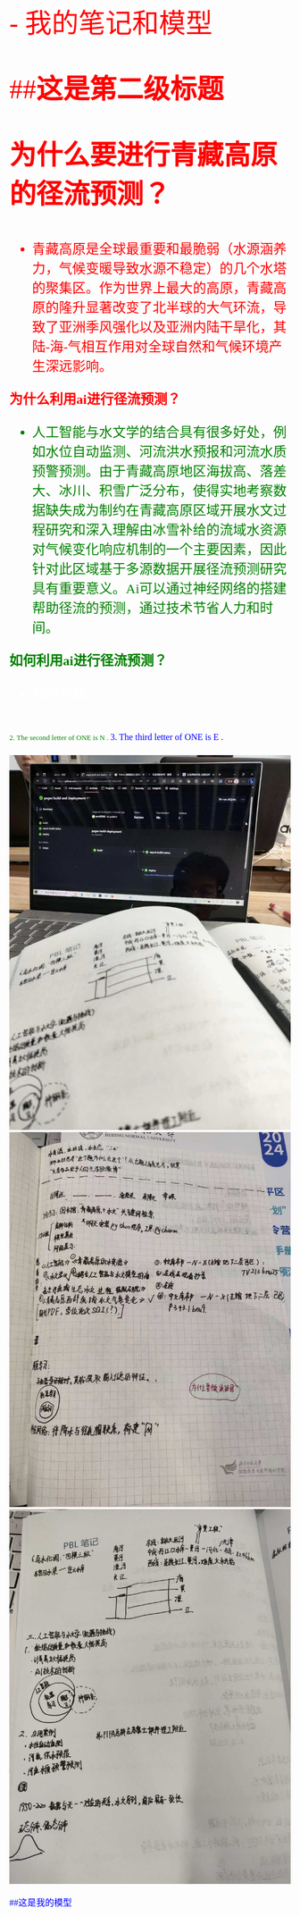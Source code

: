 
<font face='宋体' color='red' SIZE='10'>
- 我的笔记和模型
  
##**这是第二级标题**



**为什么要进行青藏高原的径流预测？**
<font face='宋体' color='red' SIZE='5'>
- 青藏高原是全球最重要和最脆弱（水源涵养力，气候变暖导致水源不稳定）的几个水塔的聚集区。作为世界上最大的高原，青藏高原的隆升显著改变了北半球的大气环流，导致了亚洲季风强化以及亚洲内陆干旱化，其陆-海-气相互作用对全球自然和气候环境产生深远影响。

**为什么利用ai进行径流预测？**
<font face='宋体' color='green' SIZE='5'>
- 人工智能与水文学的结合具有很多好处，例如水位自动监测、河流洪水预报和河流水质预警预测。由于青藏高原地区海拔高、落差大、冰川、积雪广泛分布，使得实地考察数据缺失成为制约在青藏高原区域开展水文过程研究和深入理解由冰雪补给的流域水资源对气候变化响应机制的一个主要因素，因此针对此区域基于多源数据开展径流预测研究具有重要意义。Ai可以通过神经网络的搭建帮助径流的预测，通过技术节省人力和时间。
 
**如何利用ai进行径流预测？**
<font face='宋体' color='white' SIZE='5'>
- 暂时空缺。

  
<font face='Times New Roman' color='red' SIZE='1'>


<font face='Times New Roman' color='green' SIZE='2'>
2. The second letter of ONE is N .

<font face='Times New Roman' color='blue' SIZE='3'>
3. The third letter of ONE is E .

![笔记1](images/note1.jpg)
![笔记2](images/note2.jpg)
![笔记3](images/note3.jpg)

##这是我的模型
